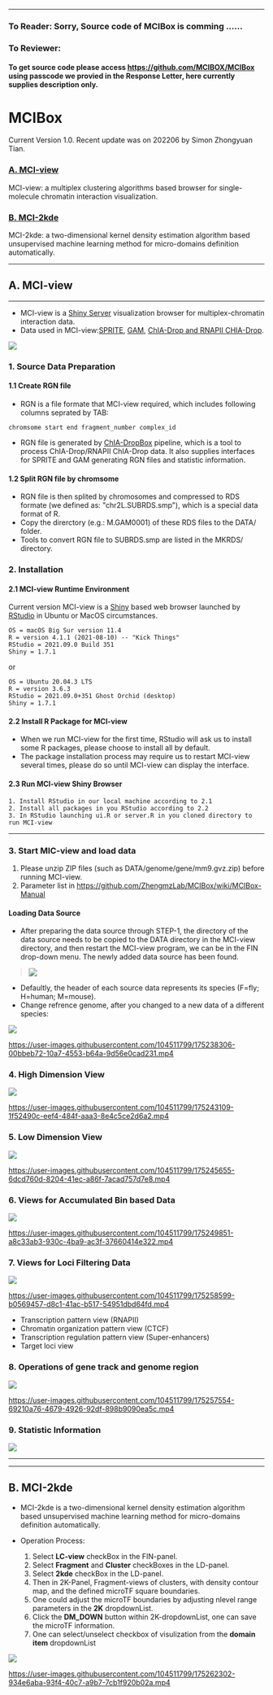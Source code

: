 *** 

### To Reader: Sorry, Source code of MCIBox is comming ......
### To Reviewer: 

#### To get source code please access https://github.com/MCIBOX/MCIBox using passcode we provied in the Response Letter, here currently supplies description only. 


# MCIBox
Current Version 1.0. Recent update was on 202206 by Simon Zhongyuan Tian.

### [A. MCI-view](https://github.com/tianzhongyuan/MCI-view)

MCI-view: a multiplex clustering algorithms based browser for single-molecule chromatin interaction visualization.


### [B. MCI-2kde](https://github.com/tianzhongyuan/MCI-view)
MCI-2kde: a two-dimensional kernel density estimation algorithm based unsupervised machine learning method for micro-domains definition automatically.

***

##  A. MCI-view 

***

* MCI-view is a [Shiny Server](https://shiny.rstudio.com) visualization browser for multiplex-chromatin interaction data.
* Data used in MCI-view:[SPRITE](https://linkinghub.elsevier.com/retrieve/pii/S0092867418306366), [GAM](https://www.nature.com/articles/nature21411), [ChIA-Drop and RNAPII CHIA-Drop](http://www.nature.com/articles/s41586-019-0949-1).

<img src="screenshot4wiki/SC012_MCIVIEW_v2.png"/> 

### 1. Source Data Preparation

#### 1.1 Create RGN file


* RGN is a file formate that MCI-view required, which includes following columns seprated by TAB:
```
chromsome start end fragment_number complex_id 
```
* RGN file is generated by [ChIA-DropBox](https://github.com/TheJacksonLaboratory/ChIA-DropBox) pipeline, which is a tool to process ChIA-Drop/RNAPII ChIA-Drop data. It also supplies interfaces for SPRITE and GAM generating RGN files and statistic information.

#### 1.2 Split RGN file by chromsome
* RGN file is then splited by chromosomes and compressed to RDS formate (we defined as: "chr2L.SUBRDS.smp"), which is a special data format of R.
* Copy the direrctory (e.g.: M.GAM0001) of these RDS files to the DATA/ folder.
* Tools to convert RGN file to SUBRDS.smp are listed in the MKRDS/ directory.
### 2. Installation


#### 2.1 MCI-view Runtime Environment

Current version MCI-view is a [Shiny](https://www.rstudio.com/products/shiny/shiny-server) based web browser launched by [RStudio](https://www.rstudio.com/) in Ubuntu or MacOS circumstances. 

```
OS = macOS Big Sur version 11.4
R = version 4.1.1 (2021-08-10) -- "Kick Things"
RStudio = 2021.09.0 Build 351
Shiny = 1.7.1
```
or
```
OS = Ubuntu 20.04.3 LTS
R = version 3.6.3
RStudio = 2021.09.0+351 Ghost Orchid (desktop)
Shiny = 1.7.1
```

#### 2.2 Install R Package for MCI-view
* When we run MCI-view for the first time, RStudio will ask us to install some R packages, please choose to install all by default.
* The package installation process may require us to restart MCI-view several times, please do so until MCI-view can display the interface.

#### 2.3 Run MCI-view Shiny Browser
```
1. Install RStudio in our local machine according to 2.1
2. Install all packages in you RStudio according to 2.2 
3. In RStudio launching ui.R or server.R in you cloned directory to run MCI-view
```

***

### 3. Start MIC-view and load data

1. Please unzip ZIP files (such as DATA/genome/gene/mm9.gvz.zip) before running MCI-view. 
1. Parameter list in https://github.com/ZhengmzLab/MCIBox/wiki/MCIBox-Manual
#### Loading Data Source

* After preparing the data source through STEP-1, the directory of the data source needs to be copied to the DATA directory in the MCI-view directory, and then restart the MCI-view program, we can be in the FIN drop-down menu. The newly added data source has been found.

> <img src="screenshot4wiki/SC001-FIN.png"/> 

* Defaultly, the header of each source data represents its species (F=fly; H=human; M=mouse). 
* Change refrence genome, after you changed to a new data of a different species:

<img src="screenshot4wiki/SC002-R-dm3.png"/> 


https://user-images.githubusercontent.com/104511799/175238306-00bbeb72-10a7-4553-b64a-9d56e0cad231.mp4




### 4. High Dimension View


<img src="screenshot4wiki/SC003-HD-CLU_v2.png"/> 



https://user-images.githubusercontent.com/104511799/175243109-1f52490c-eef4-484f-aaa3-8e4c5ce2d6a2.mp4


### 5. Low Dimension View


<img src="screenshot4wiki/SC005-LD_v2.png"/> 



https://user-images.githubusercontent.com/104511799/175245655-6dcd760d-8204-41ec-a86f-7acad757d7e8.mp4



### 6. Views for Accumulated Bin based Data
<img src="screenshot4wiki/SC004-1D2D_v2.png"/> 



https://user-images.githubusercontent.com/104511799/175249851-a8c33ab3-930c-4ba9-ac3f-37660414e322.mp4



### 7. Views for Loci Filtering Data

<img src="screenshot4wiki/SC007-loci_v2.png"/> 


https://user-images.githubusercontent.com/104511799/175258599-b0569457-d8c1-41ac-b517-54951dbd64fd.mp4



* Transcription pattern view (RNAPII)
* Chromatin organization pattern view (CTCF)
* Transcription regulation pattern view (Super-enhancers)
* Target loci view 

### 8. Operations of gene track and genome region


<img src="screenshot4wiki/SC009-rgn_v2.png"/> 



https://user-images.githubusercontent.com/104511799/175257554-69210a76-4679-4926-92df-898b9090ea5c.mp4


### 9. Statistic Information

<img src="screenshot4wiki/STA_INFO.png"/> 


***
***
## B. MCI-2kde


* MCI-2kde is a two-dimensional kernel density estimation algorithm based unsupervised machine learning method for micro-domains definition automatically.

* Operation Process:
  1. Select __LC-view__ checkBox in the FIN-panel.
  2. Select __Fragment__ and __Cluster__ checkBoxes in the LD-panel.
  3. Select __2kde__ checkBox in the LD-panel.
  4. Then in 2K-Panel, Fragment-views of clusters, with density contour map, and the defined microTF square boundaries.
  5. One could adjust the microTF boundaries by adjusting nlevel range parameters in the __2K__ dropdownList.
  6. Click the __DM_DOWN__ button within  2K-dropdownList, one can save the microTF information.
  7. One can select/unselect checkbox of visulization from the __domain item__ dropdownList
  

<img src="screenshot4wiki/SC006-2kde_v2.png"/> 


https://user-images.githubusercontent.com/104511799/175262302-934e6aba-93f4-40c7-a9b7-7cb1f920b02a.mp4


